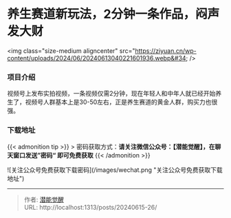 # 养生赛道新玩法，2分钟一条作品，闷声发大财


&lt;img class=&#34;size-medium aligncenter&#34; src=&#34;https://ziyuan.cn/wp-content/uploads/2024/06/20240613040221601936.webp&#34; /&gt;

###  项目介绍

视频号上发布实拍视频，一条视频仅需2分钟，现在年轻人和中年人就已经开始养生了，视频号人群基本上是30-50左右，正是养生赛道的黄金人群，购买力也很强。

### 下载地址




{{&lt; admonition tip &gt;}}
&gt; 密码获取方式：**请关注微信公众号：【潜能觉醒】，在聊天窗口发送”密码“ 即可免费获取**
{{&lt; /admonition &gt;}}


![关注公众号免费获取下载密码](/images/wechat.png &#34;关注公众号免费获取下载地址&#34;)

---

> 作者: [潜能觉醒](https://nav8.top)  
> URL: http://localhost:1313/posts/20240615-26/  

